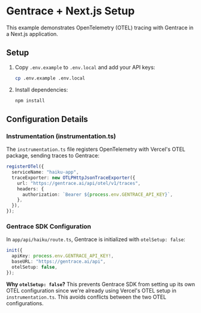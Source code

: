 # Gentrace + Next.js Setup

This example demonstrates OpenTelemetry (OTEL) tracing with Gentrace in a Next.js application.

## Setup

1. Copy `.env.example` to `.env.local` and add your API keys:
   ```bash
   cp .env.example .env.local
   ```

2. Install dependencies:
   ```bash
   npm install
   ```

## Configuration Details

### Instrumentation (instrumentation.ts)

The `instrumentation.ts` file registers OpenTelemetry with Vercel's OTEL package, sending traces to Gentrace:

```typescript
registerOTel({
  serviceName: "haiku-app",
  traceExporter: new OTLPHttpJsonTraceExporter({
    url: "https://gentrace.ai/api/otel/v1/traces",
    headers: {
      authorization: `Bearer ${process.env.GENTRACE_API_KEY}`,
    },
  }),
});
```

### Gentrace SDK Configuration

In `app/api/haiku/route.ts`, Gentrace is initialized with `otelSetup: false`:

```typescript
init({
  apiKey: process.env.GENTRACE_API_KEY!,
  baseURL: "https://gentrace.ai/api",
  otelSetup: false,
});
```

**Why `otelSetup: false`?** This prevents Gentrace SDK from setting up its own OTEL configuration since we're already using Vercel's OTEL setup in `instrumentation.ts`. This avoids conflicts between the two OTEL configurations.